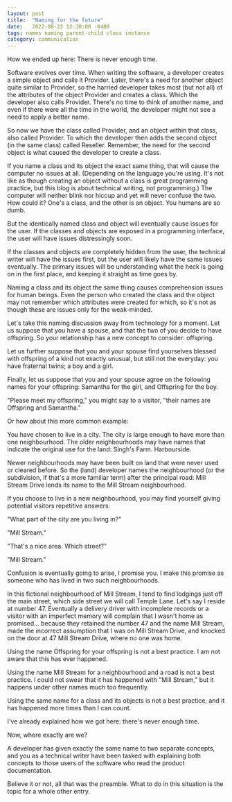 ```yaml
---
layout: post
title:  "Naming for the future"
date:   2022-08-22 12:30:00 -0400
tags: names naming parent-child class instance
category: communication
---
```

How we ended up here: There is never enough time.

Software evolves over time. When writing the software, a developer creates a simple object and calls it Provider. Later, there's a need for another object quite similar to Provider, so the harried developer takes most (but not all) of the attributes of the object Provider and creates a class. Which the developer also calls Provider. There's no time to think of another name, and even if there were all the time in the world, the developer might not see a need to apply a better name.

So now we have the class called Provider, and an object within that class, also called Provider. To which the developer then adds the second object (in the same class) called Reseller. Remember, the need for the second object is what caused the developer to create a class.

If you name a class and its object the exact same thing, that will cause the computer no issues at all. (Depending on the language you're using. It's not like as though creating an object without a class is great programming practice, but this blog is about technical writing, not programming.) The computer will neither blink nor hiccup and yet will never confuse the two. How could it? One's a class, and the other is an object. You humans are so dumb.

But the identically named class and object will eventually cause issues for the user. If the classes and objects are exposed in a programming interface, the user will have issues distressingly soon.

If the classes and objects are completely hidden from the user, the technical writer will have the issues first, but the user will likely have the same issues eventually. The primary issues will be understanding what the heck is going on in the first place, and keeping it straight as time goes by.

Naming a class and its object the same thing causes comprehension issues for human beings. Even the person who created the class and the object may not remember which attributes were created for which, so it's not as though these are issues only for the weak-minded.

Let's take this naming discussion away from technology for a moment. Let us suppose that you have a spouse, and that the two of you decide to have offspring. So your relationship has a new concept to consider: offspring.

Let us further suppose that you and your spouse find yourselves blessed with offspring of a kind not exactly unusual, but still not the everyday: you have fraternal twins; a boy and a girl.

Finally, let us suppose that you and your spouse agree on the following names for your offspring: Samantha for the girl, and Offspring for the boy.

"Please meet my offspring," you might say to a visitor, "their names are Offspring and Samantha."

Or how about this more common example:

You have chosen to live in a city. The city is large enough to have more than one neighbourhood. The older neighbourhoods may have names that indicate the original use for the land: Singh's Farm. Harbourside.

Newer neighbourhoods may have been built on land that were never used or cleared before. So the (land) developer names the neighbourhood (or the subdivision, if that's a more familiar term) after the principal road: Mill Stream Drive lends its name to the Mill Stream neighbourhood.

If you choose to live in a new neighbourhood, you may find yourself giving potential visitors repetitive answers:

"What part of the city are you living in?"

"Mill Stream."

"That's a nice area. Which street?"

"Mill Stream."

Confusion is eventually going to arise, I promise you. I make this promise as someone who has lived in two such neighbourhoods. 

In this fictional neighbourhood of Mill Stream, I tend to find lodgings just off the main street, which side street we will call Temple Lane. Let's say I reside at number 47. Eventually a delivery driver with incomplete records or a visitor with an imperfect memory will complain that I wasn't home as promised... because they retained the number 47 and the name Mill Stream, made the incorrect assumption that I was on Mill Stream Drive, and knocked on the door at 47 Mill Stream Drive, where no one was home.

Using the name Offspring for your offspring is not a best practice. I am not aware that this has ever happened.

Using the name Mill Stream for a neighbourhood and a road is not a best practice. I could not swear that it has happened with "Mill Stream," but it happens under other names much too frequently.

Using the same name for a class and its objects is not a best practice, and it has happened more times than I can count.

I've already explained how we got here: there's never enough time.

Now, where exactly are we?

A developer has given exactly the same name to two separate concepts, and you as a technical writer have been tasked with explaining both concepts to those users of the software who read the product documentation.

Believe it or not, all that was the preamble. What to do in this situation is the topic for a whole other entry.
